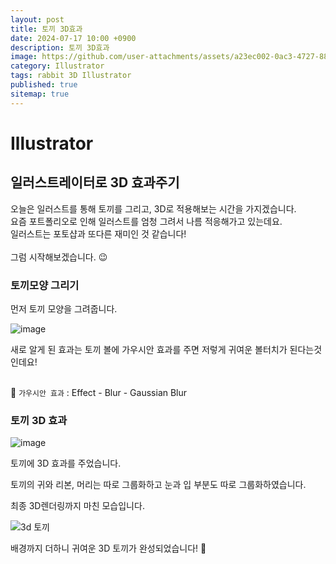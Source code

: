 ```yaml
---
layout: post
title: 토끼 3D효과
date: 2024-07-17 10:00 +0900
description: 토끼 3D효과
image: https://github.com/user-attachments/assets/a23ec002-0ac3-4727-8865-3458d85ebbd2
category: Illustrator
tags: rabbit 3D Illustrator
published: true
sitemap: true
---
```


# Illustrator

## 일러스트레이터로 3D 효과주기

오늘은 일러스트를 통해 토끼를 그리고, 3D로 적용해보는 시간을 가지겠습니다. <br>
요즘 포트폴리오로 인해 일러스트를 엄청 그려서 나름 적응해가고 있는데요. <br>
일러스트는 포토샵과 또다른 재미인 것 같습니다!<br>
<br>
그럼 시작해보겠습니다. 😉 <br>

### 토끼모양 그리기

먼저 토끼 모양을 그려줍니다.

![image](https://github.com/user-attachments/assets/f93f78fe-535b-477e-a30f-d0562d37b92a)

새로 알게 된 효과는 토끼 볼에 가우시안 효과를 주면 저렇게 귀여운 볼터치가 된다는것인데요!<br>
<br>

💛 `가우시안 효과` : Effect - Blur - Gaussian Blur

### 토끼 3D 효과

![image](https://github.com/user-attachments/assets/f972fca1-6bd7-4d1b-9735-5b1ac6d1a9a3)

토끼에 3D 효과를 주었습니다. <br>

토끼의 귀와 리본, 머리는 따로 그룹화하고
눈과 입 부분도 따로 그룹화하였습니다.<br>

최종 3D렌더링까지 마친 모습입니다. <br>

![3d 토끼](https://github.com/user-attachments/assets/6554acfa-6c54-4c53-9522-dbc93c1813ac)

배경까지 더하니 귀여운 3D 토끼가 완성되었습니다! 🐰
